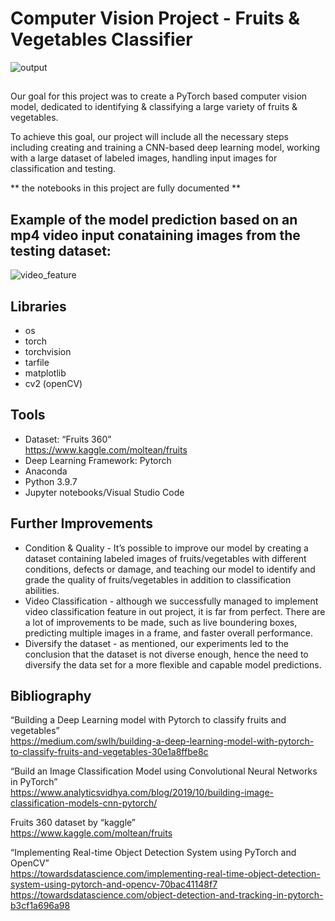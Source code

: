 # Computer Vision Project - Fruits & Vegetables Classifier

![output](https://user-images.githubusercontent.com/65926551/152634780-a354f493-53cf-4d3b-97a5-e71451cabd89.png)
##
Our goal for this project was to create a PyTorch based computer vision model, dedicated to identifying & classifying a large variety of fruits & vegetables.

To achieve this goal, our project will include all the necessary steps including creating and training a CNN-based deep learning model, working with a large dataset of labeled images, 
handling input images for classification and testing.

** the notebooks in this project are fully documented **

## Example of the model prediction based on an mp4 video input conataining images from the testing dataset:
![video_feature](https://user-images.githubusercontent.com/65926551/152635424-df034fe7-d4b8-49d9-8908-9014d725e37c.gif)

## Libraries
- os
- torch
- torchvision 
- tarfile
- matplotlib  
- cv2 (openCV)

## Tools
- Dataset: “Fruits 360” <br>
https://www.kaggle.com/moltean/fruits
- Deep Learning Framework: Pytorch
- Anaconda
- Python 3.9.7
- Jupyter notebooks/Visual Studio Code

## Further Improvements
- Condition & Quality - It’s possible to improve our model by creating a dataset containing labeled images of fruits/vegetables with different conditions, defects or damage, and teaching our model to identify and grade the quality of fruits/vegetables in addition to classification abilities. 
- Video Classification - although we successfully managed to implement video classification feature in out project, it is far from perfect.
There are a lot of improvements to be made, such as live boundering boxes, predicting multiple images in a frame, and faster overall performance.
- Diversify the dataset - as mentioned, our experiments led to the conclusion that the dataset is not diverse enough, hence the need to diversify the data set for a more flexible and capable model predictions. 


## Bibliography
“Building a Deep Learning model with Pytorch to classify fruits and vegetables”<br />
https://medium.com/swlh/building-a-deep-learning-model-with-pytorch-to-classify-fruits-and-vegetables-30e1a8ffbe8c<br />


“Build an Image Classification Model using Convolutional Neural Networks in PyTorch”<br />
https://www.analyticsvidhya.com/blog/2019/10/building-image-classification-models-cnn-pytorch/<br />

Fruits 360 dataset by “kaggle” <br />
https://www.kaggle.com/moltean/fruits <br />


“Implementing Real-time Object Detection System using PyTorch and OpenCV” <br />
https://towardsdatascience.com/implementing-real-time-object-detection-system-using-pytorch-and-opencv-70bac41148f7
https://towardsdatascience.com/object-detection-and-tracking-in-pytorch-b3cf1a696a98<br />
